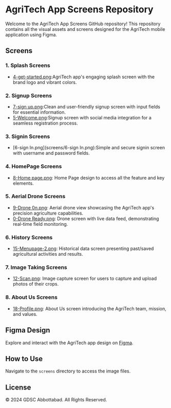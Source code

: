 # AgriTech App Screens Repository

Welcome to the AgriTech App Screens GitHub repository! This repository contains all the visual assets and screens designed for the AgriTech mobile application using Figma.

## Screens

### 1. Splash Screens
- [4-get-started.png](4-get-started.png):AgriTech app's engaging splash screen with the brand logo and vibrant colors.

### 2. Signup Screens
- [7-sign up.png](screens/7-signup.png):Clean and user-friendly signup screen with input fields for essential information.
- [5-Welcome.png](screens/5-Welcome.png):Signup screen with social media integration for a seamless registration process.

### 3. Signin Screens
- [6-sign In.png](screens/6-sign In.png):Simple and secure signin screen with username and password fields.

### 4. HomePage Screens
- [8-Home page.png](screens/8-Homepage.png): Home Page design to access all the feature and key elements.
  
### 5. Aerial Drone Screens
- [9-Drone 0n.png](screens/9-Drone0n.png): Aerial drone view showcasing the AgriTech app's precision agriculture capabilities.
- [0-Drone Ready.png](screens/10-DroneReady.png): Drone screen with live data feed, demonstrating real-time field monitoring.

### 6. History Screens
- [15-Menupage-2.png](screens/15-Menupage-2.png): Historical data screen presenting past/saved agricultural activities and results.

### 7. Image Taking Screens
- [12-Scan.png](screens/12-Scan.png): Image capture screen for users to capture and upload photos of their crops.

### 8. About Us Screens
- [18-Profile.png](screens/18-Profile.png): About Us screen introducing the AgriTech team, mission, and values.

## Figma Design
Explore and interact with the AgriTech app design on [Figma](https://www.figma.com/file/znLw7tKST7d7viwFNPAl0Q/DETECTION-DISEASE?type=design&node-id=0-1&mode=design&t=tEC3DldRhDp3Rjia-0).

## How to Use

Navigate to the `screens` directory to access the image files.

## License
© 2024 GDSC Abbottabad. All Rights Reserved.


